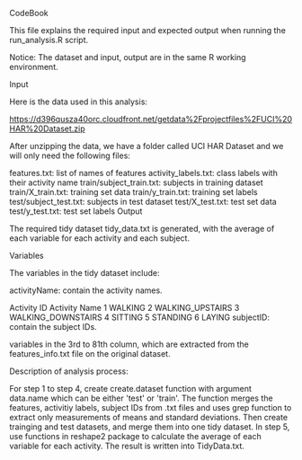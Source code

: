 CodeBook

This file explains the required input and expected output when running the run_analysis.R script.

Notice: The dataset and input, output are in the same R working environment.

Input

Here is the data used in this analysis:

https://d396qusza40orc.cloudfront.net/getdata%2Fprojectfiles%2FUCI%20HAR%20Dataset.zip

After unzipping the data, we have a folder called UCI HAR Dataset and we will only need the following files:

features.txt: list of names of features
activity_labels.txt: class labels with their activity name
train/subject_train.txt: subjects in training dataset
train/X_train.txt: training set data
train/y_train.txt: training set labels
test/subject_test.txt: subjects in test dataset
test/X_test.txt: test set data
test/y_test.txt: test set labels
Output

The required tidy dataset tidy_data.txt is generated, with the average of each variable for each activity and each subject.

Variables

The variables in the tidy dataset include:

activityName: contain the activity names.

Activity ID	Activity Name
1	WALKING
2	WALKING_UPSTAIRS
3	WALKING_DOWNSTAIRS
4	SITTING
5	STANDING
6	LAYING
subjectID: contain the subject IDs.

variables in the 3rd to 81th column, which are extracted from the features_info.txt file on the original dataset.

Description of analysis process:

For step 1 to step 4, create create.dataset function with argument data.name which can be either 'test' or 'train'. The function merges the features, activitiy labels, subject IDs from .txt files and uses grep function to extract only measurements of means and standard deviations. Then create trainging and test datasets, and merge them into one tidy dataset.
In step 5, use functions in reshape2 package to calculate the average of each variable for each activity. The result is written into TidyData.txt.

